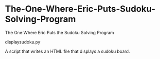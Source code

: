 # The-One-Where-Eric-Puts-Sudoku-Solving-Program
The One Where Eric Puts the Sudoku Solving Program

displaysudoku.py

A script that writes an HTML file that displays a sudoku board.
